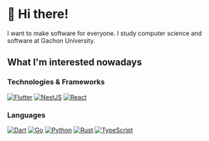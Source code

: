 # 👋 Hi there!
I want to make software for everyone. I study computer science and software at Gachon University.


## What I'm interested nowadays
### Technologies & Frameworks
[![Flutter](https://img.shields.io/badge/Flutter-02569B?style=for-the-badge&logo=Flutter&logoColor=white)](https://flutter.dev/)
[![NestJS](https://img.shields.io/badge/NestJS-E0234E?style=for-the-badge&logo=NestJS&logoColor=white)](https://nestjs.com/)
[![React](https://img.shields.io/badge/React-61DAFB?style=for-the-badge&logo=React&logoColor=black)](https://reactjs.org/)
### Languages
[![Dart](https://img.shields.io/badge/Dart-3178C6?style=for-the-badge&logo=Dart&logoColor=white)](https://dart.dev/)
[![Go](https://img.shields.io/badge/Go-00ADD8?style=for-the-badge&logo=Go&logoColor=white)](https://golang.org/)
[![Python](https://img.shields.io/badge/Python-3776AB?style=for-the-badge&logo=Python&logoColor=white)](https://www.python.org/)
[![Rust](https://img.shields.io/badge/Rust-000000?style=for-the-badge&logo=Rust&logoColor=white)](https://www.rust-lang.org/)
[![TypeScript](https://img.shields.io/badge/TypeScript-3178C6?style=for-the-badge&logo=TypeScript&logoColor=white)](https://www.typescriptlang.org/)

